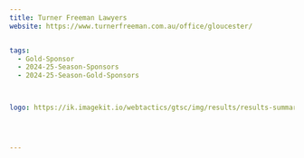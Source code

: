 ```yaml
---
title: Turner Freeman Lawyers
website: https://www.turnerfreeman.com.au/office/gloucester/


tags:
  - Gold-Sponsor
  - 2024-25-Season-Sponsors
  - 2024-25-Season-Gold-Sponsors



logo: https://ik.imagekit.io/webtactics/gtsc/img/results/results-summary-9.jpg




---
```





